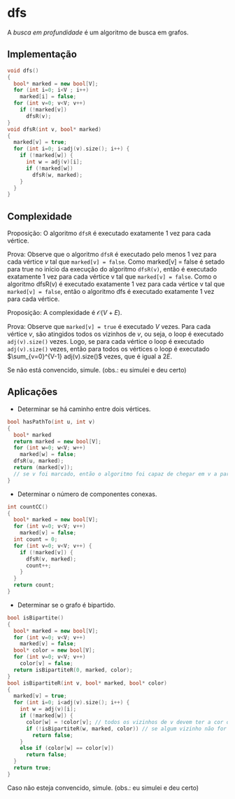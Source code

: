 # dfs

A *busca em profundidade* é um algoritmo de busca em grafos.

## Implementação

```cpp
void dfs()
{
  bool* marked = new bool[V];
  for (int i=0; i<V ; i++)
    marked[i] = false;  
  for (int v=0; v<V; v++)
    if (!marked[v])
      dfsR(v);
}
void dfsR(int v, bool* marked)
{
  marked[v] = true;
  for (int i=0; i<adj(v).size(); i++) {
    if (!marked[w]) {
      int w = adj(v)[i];
      if (!marked[w])
        dfsR(w, marked);
    }
  }
}
```

## Complexidade

Proposição: O algoritmo `dfsR` é executado exatamente 1 vez para cada vértice.

Prova: Observe que o algoritmo `dfsR` é executado pelo menos 1 vez para cada vértice $v$ tal que `marked[v] = false`. Como marked[v] = false é setado para true no início da execução do algoritmo `dfsR(v)`, então é executado exatamente 1 vez para cada vértice v tal que `marked[v] = false`. Como o algoritmo dfsR(v) é executado exatamente 1 vez para cada vértice v tal que `marked[v] = false`, então o algoritmo dfs é executado exatamente 1 vez para cada vértice.

Proposição: A complexidade é $\mathcal{O}(V+E)$.

Prova: Observe que `marked[v] = true` é executado $V$ vezes. Para cada vértice $v$, são atingidos todos os vizinhos de $v$, ou seja, o loop é executado `adj(v).size()` vezes. Logo, se para cada vértice o loop é executado `adj(v).size()` vezes, então para todos os vértices o loop é executado $\sum_{v=0}^{V-1} adj(v).size()$ vezes, que é igual a $2E$.

Se não está convencido, simule. (obs.: eu simulei e deu certo)

## Aplicações

- Determinar se há caminho entre dois vértices.
```cpp
bool hasPathTo(int u, int v)
{
  bool* marked
  return marked = new bool[V];
  for (int w=0; w<V; w++)
    marked[w] = false;
  dfsR(u, marked);
  return (marked[v]);
  // se v foi marcado, então o algoritmo foi capaz de chegar em v a partir de u
}
```

- Determinar o número de componentes conexas.
```cpp
int countCC()
{
  bool* marked = new bool[V];
  for (int v=0; v<V; v++)
    marked[v] = false;
  int count = 0;
  for (int v=0; v<V; v++) {
    if (!marked[v]) {
      dfsR(v, marked);
      count++;
    }
  }
  return count;
}
```

- Determinar se o grafo é bipartido.
```cpp
bool isBipartite()
{
  bool* marked = new bool[V];
  for (int v=0; v<V; v++)
    marked[v] = false;
  bool* color = new bool[V];
  for (int v=0; v<V; v++)
    color[v] = false;
  return isBipartiteR(0, marked, color);
}
bool isBipartiteR(int v, bool* marked, bool* color)
{
  marked[v] = true;
  for (int i=0; i<adj(v).size(); i++) {
    int w = adj(v)[i];
    if (!marked[w]) {
      color[w] = !color[v]; // todos os vizinhos de v devem ter a cor oposta a de v
      if (!isBipartiteR(w, marked, color)) // se algum vizinho não for bipartido, então o grafo não é bipartido
        return false;
    }
    else if (color[w] == color[v])
      return false;
  }
  return true;
}
```

Caso não esteja convencido, simule. (obs.: eu simulei e deu certo)